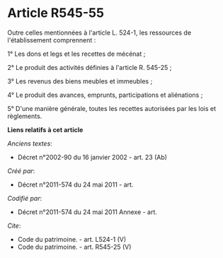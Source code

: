 # Article R545-55

Outre celles mentionnées à l'article L. 524-1, les ressources de l'établissement comprennent : 

1° Les dons et legs et les recettes de mécénat ; 

2° Le produit des activités définies à l'article R. 545-25 ; 

3° Les revenus des biens meubles et immeubles ; 

4° Le produit des avances, emprunts, participations et aliénations ; 

5° D'une manière générale, toutes les recettes autorisées par les lois et règlements.

**Liens relatifs à cet article**

_Anciens textes_:

  - Décret n°2002-90 du 16 janvier 2002 - art. 23 (Ab)

_Créé par_:

  - Décret n°2011-574 du 24 mai 2011  - art.

_Codifié par_:

  - Décret n°2011-574 du 24 mai 2011 Annexe - art.

_Cite_:

  - Code du patrimoine. - art. L524-1 (V)
  - Code du patrimoine. - art. R545-25 (V)
